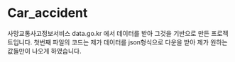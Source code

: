 # Car_accident
사망교통사고정보서비스
data.go.kr 에서 데이터를 받아 그것을 기반으로 만든 프로젝트입니다.
첫번째 파일의 코드는 제가 데이터를 json형식으로 다운을 받아 제가 원하는 값들만이 나오게 하였습니다.
